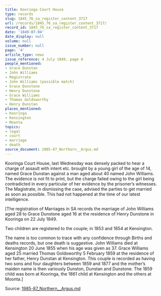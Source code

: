 ```yaml
---
title: Kooringa Court House
type: records
slug: 1845_76_sa_register_content_3717
url: /records/1845_76_sa_register_content_3717/
record_id: 1845_76_sa_register_content_3717
date: '1849-07-04'
date_display: null
volume: null
issue_number: null
page: '4'
article_type: news
issue_reference: 4 July 1849, page 4
people_mentioned:
- Grace Dunstan
- John Williams
- Magistrate
- John Williams (possible match)
- Grace Dunstone
- Henry Dunstone
- Grace Williams
- Thomas Goldsworthy
- Henry Dunstan
places_mentioned:
- Kooringa
- Kensington
- Moonta
topics:
- legal
- court
- marriage
- death
source_document: 1985-87_Northern__Argus.md
---
```


Kooringa Court House, last Wednesday was densely packed to hear a charge of assault with intent etc. brought by a young girl of the age of 14, named Grace Dunstan against a man aged about 40 named John Williams.  The evidence is not fit to print, but the charge failed owing to the girl being contradicted in every particular of her evidence by the prisoner’s witnesses.  The Magistrate, in dismissing the case, advised the parties to get married as soon as possible.  This had not happened at the time of our latest intelligence.

[The registration of Marriages in SA records the marriage of John Williams aged 28 to Grace Dunstone aged 16 at the residence of Henry Dunstone in Kooringa on 22 July 1849.

Two children are registered to the couple; in 1853 and 1854 at Kensington.

The name is too common to trace with any confidence through Births and deaths records, but one death is suggestive.  John Williams died at Kensington 20 June 1855 when his age was given as 37.  Grace Williams aged 25 married Thomas Goldsworthy 5 February 1859 at the residence of her father, Henry Dunstan at Kensington.  This couple is recorded as having two sons and four daughters between 1859 and 1877 and the mother’s maiden name is then variously Dunston, Dunstan and Dunstone.  The 1859 child was born at Kooringa, the 1861 child at Kensington and the others at Moonta.]

Source: [1985-87_Northern__Argus.md](/downloads/markdown/1985-87_Northern__Argus.md)
